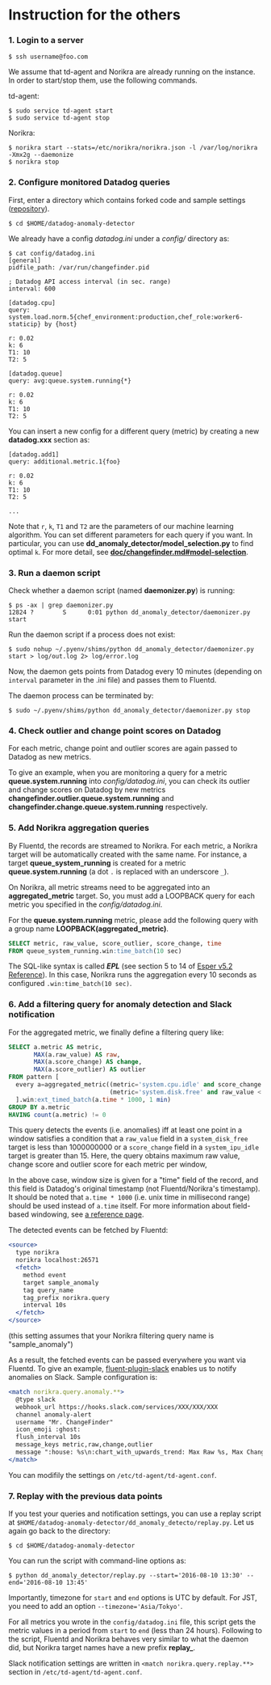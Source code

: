 Instruction for the others
===

### 1. Login to a server

	$ ssh username@foo.com

We assume that td-agent and Norikra are already running on the instance. In order to start/stop them, use the following commands.

td-agent:

	$ sudo service td-agent start
	$ sudo service td-agent stop

Norikra:

	$ norikra start --stats=/etc/norikra/norikra.json -l /var/log/norikra -Xmx2g --daemonize
	$ norikra stop

### 2. Configure monitored Datadog queries

First, enter a directory which contains forked code and sample settings ([repository](https://github.com/takuti/datadog-anomaly-detector)).

	$ cd $HOME/datadog-anomaly-detector

We already have a config *datadog.ini* under a *config/* directory as:

	$ cat config/datadog.ini
	[general]
	pidfile_path: /var/run/changefinder.pid

	; Datadog API access interval (in sec. range)
	interval: 600

	[datadog.cpu]
	query: system.load.norm.5{chef_environment:production,chef_role:worker6-staticip} by {host}

	r: 0.02
	k: 6
	T1: 10
	T2: 5

	[datadog.queue]
	query: avg:queue.system.running{*}

	r: 0.02
	k: 6
	T1: 10
	T2: 5

You can insert a new config for a different query (metric) by creating a new **datadog.xxx** section as:

```
[datadog.add1]
query: additional.metric.1{foo}

r: 0.02
k: 6
T1: 10
T2: 5

...
```

Note that `r`, `k`, `T1` and `T2` are the parameters of our machine learning algorithm. You can set different parameters for each query if you want. In particular, you can use **dd_anomaly_detector/model_selection.py** to find optimal `k`. For more detail, see **[doc/changefinder.md#model-selection](https://github.com/takuti/datadog-anomaly-detector/blob/master/doc/changefinder.md#model-selection)**.

### 3. Run a daemon script

Check whether a daemon script (named **daemonizer.py**) is running:

	$ ps -ax | grep daemonizer.py
	12824 ?        S      0:01 python dd_anomaly_detector/daemonizer.py start

Run the daemon script if a process does not exist:

	$ sudo nohup ~/.pyenv/shims/python dd_anomaly_detector/daemonizer.py start > log/out.log 2> log/error.log

Now, the daemon gets points from Datadog every 10 minutes (depending on `interval` parameter in the .ini file) and passes them to Fluentd.

The daemon process can be terminated by:

	$ sudo ~/.pyenv/shims/python dd_anomaly_detector/daemonizer.py stop


### 4. Check outlier and change point scores on Datadog

For each metric, change point and outlier scores are again passed to Datadog as new metrics. 

To give an example, when you are monitoring a query for a metric **queue.system.running** into *config/datadog.ini*, you can check its outlier and change scores on Datadog by new metrics **changefinder.outlier.queue.system.running** and **changefinder.change.queue.system.running** respectively.

### 5. Add Norikra aggregation queries

By Fluentd, the records are streamed to Norikra. For each metric, a Norikra target will be automatically created with the same name. For instance, a target **queue_system_running** is created for a metric **queue.system.running** (a dot `.` is replaced with an underscore `_`).

On Norikra, all metric streams need to be aggregated into an **aggregated_metric** target. So, you must add a LOOPBACK query for each metric you specified in the *config/datadog.ini*.

For the **queue.system.running** metric, please add the following query with a group name **LOOPBACK(aggregated_metric)**.

```sql
SELECT metric, raw_value, score_outlier, score_change, time
FROM queue_system_running.win:time_batch(10 sec)
```

The SQL-like syntax is called ***EPL*** (see section 5 to 14 of [Esper v5.2 Reference](http://www.espertech.com/esper/release-5.2.0/esper-reference/html/index.html)). In this case, Norikra runs the aggregation every 10 seconds as configured `.win:time_batch(10 sec)`.

### 6. Add a filtering query for anomaly detection and Slack notification

For the aggregated metric, we finally define a filtering query like:

```sql
SELECT a.metric AS metric,
       MAX(a.raw_value) AS raw,
       MAX(a.score_change) AS change,
       MAX(a.score_outlier) AS outlier
FROM pattern [
  every a=aggregated_metric((metric='system.cpu.idle' and score_change > 15.0) or
                            (metric='system.disk.free' and raw_value < 1000000000))
  ].win:ext_timed_batch(a.time * 1000, 1 min)
GROUP BY a.metric
HAVING count(a.metric) != 0
```

This query detects the events (i.e. anomalies) iff at least one point in a window satisfies a condition that a `raw_value` field in a `system_disk_free` target is less than 1000000000 or a `score_change` field in a `system_ipu_idle` target is greater than 15. Here, the query obtains maximum raw value, change score and outlier score for each metric per window, 

In the above case, window size is given for a "time" field of the record, and this field is Datadog's original timestamp (not Fluentd/Norikra's timestamp). It should be noted that `a.time * 1000` (i.e. unix time in millisecond range) should be used instead of `a.time` itself. For more information about field-based windowing, see [a reference page](http://www.espertech.com/esper/release-5.2.0/esper-reference/html/epl-views.html#view-win-ext-time-batch). 

The detected events can be fetched by Fluentd:


```apache
<source>
  type norikra
  norikra localhost:26571
  <fetch>
    method event
    target sample_anomaly
    tag query_name
    tag_prefix norikra.query
    interval 10s
  </fetch>
</source>
```

(this setting assumes that your Norikra filtering query name is "sample_anomaly")

As a result, the fetched events can be passed everywhere you want via Fluentd. To give an example, [fluent-plugin-slack](https://github.com/sowawa/fluent-plugin-slack) enables us to notify anomalies on Slack. Sample configuration is:

```apache
<match norikra.query.anomaly.**>
  @type slack
  webhook_url https://hooks.slack.com/services/XXX/XXX/XXX
  channel anomaly-alert
  username "Mr. ChangeFinder"
  icon_emoji :ghost:
  flush_interval 10s
  message_keys metric,raw,change,outlier
  message ":house: %s\n:chart_with_upwards_trend: Max Raw %s, Max Change %s, Max Outlier %s"
</match>
```

You can modifily the settings on `/etc/td-agent/td-agent.conf`.

### 7. Replay with the previous data points

If you test your queries and notification settings, you can use a replay script at `$HOME/datadog-anomaly-detector/dd_anomaly_detecto/replay.py`. Let us again go back to the directory:

	$ cd $HOME/datadog-anomaly-detector

You can run the script with command-line options as:

	$ python dd_anomaly_detector/replay.py --start='2016-08-10 13:30' --end='2016-08-10 13:45'

Importantly, timezone for `start` and `end` options is UTC by default. For JST, you need to add an option `--timezone='Asia/Tokyo'`.

For all metrics you wrote in the `config/datadog.ini` file, this script gets the metric values in a period from `start` to `end` (less than 24 hours). Following to the script, Fluentd and Norikra behaves very similar to what the daemon did, but Norikra target names have a new prefix **replay_**.

Slack notification settings are written in `<match norikra.query.replay.**>` section in `/etc/td-agent/td-agent.conf`.
